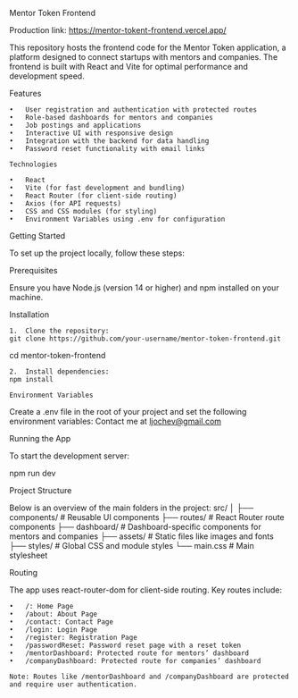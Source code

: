 Mentor Token Frontend

Production link:
https://mentor-tokent-frontend.vercel.app/

This repository hosts the frontend code for the Mentor Token application, a platform designed to connect startups with mentors and companies. The frontend is built with React and Vite for optimal performance and development speed.

Features

	•	User registration and authentication with protected routes
	•	Role-based dashboards for mentors and companies
	•	Job postings and applications
	•	Interactive UI with responsive design
	•	Integration with the backend for data handling
	•	Password reset functionality with email links

    Technologies

	•	React
	•	Vite (for fast development and bundling)
	•	React Router (for client-side routing)
	•	Axios (for API requests)
	•	CSS and CSS modules (for styling)
	•	Environment Variables using .env for configuration

Getting Started


To set up the project locally, follow these steps:

Prerequisites

Ensure you have Node.js (version 14 or higher) and npm installed on your machine.

Installation

	1.	Clone the repository:
    git clone https://github.com/your-username/mentor-token-frontend.git
cd mentor-token-frontend

	2.	Install dependencies:
    npm install

    Environment Variables

Create a .env file in the root of your project and set the following environment variables:
Contact me at ljochev@gmail.com

Running the App

To start the development server:

npm run dev

Project Structure

Below is an overview of the main folders in the project:
src/
│
├── components/          # Reusable UI components
├── routes/              # React Router route components
├── dashboard/           # Dashboard-specific components for mentors and companies
├── assets/              # Static files like images and fonts
├── styles/              # Global CSS and module styles
└── main.css             # Main stylesheet

Routing

The app uses react-router-dom for client-side routing. Key routes include:

	•	/: Home Page
	•	/about: About Page
	•	/contact: Contact Page
	•	/login: Login Page
	•	/register: Registration Page
	•	/passwordReset: Password reset page with a reset token
	•	/mentorDashboard: Protected route for mentors’ dashboard
	•	/companyDashboard: Protected route for companies’ dashboard

    Note: Routes like /mentorDashboard and /companyDashboard are protected and require user authentication.